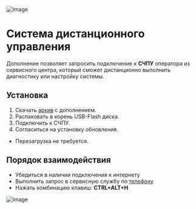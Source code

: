 ![Image](https://edm.ru/img/logo.png)

# Система дистанционного управления

Дополнение позволяет запросить подключение к **СЧПУ** оператора из 
сервисного центра, который сможет дистанционно выполнить диагностику 
или настройку системы.

## Установка

1. Скачать [архив](CMD/UPD.VNC.zip) с дополнением.
2. Распаковать в корень USB-Flash диска.
3. Подключить к СЧПУ.
4. Согласиться на установку обновления.
* Перезагрузка не требуется.


## Порядок взаимодействия

* Убедиться в наличии подключения к интернету
* Выполнить запрос в сервисную службу по [телефону](http://edm.ru/contact.html)
* Нажать комбинацию клавиш: **CTRL+ALT+H**

![Image](http://edm.ru/style/bottom.png)
